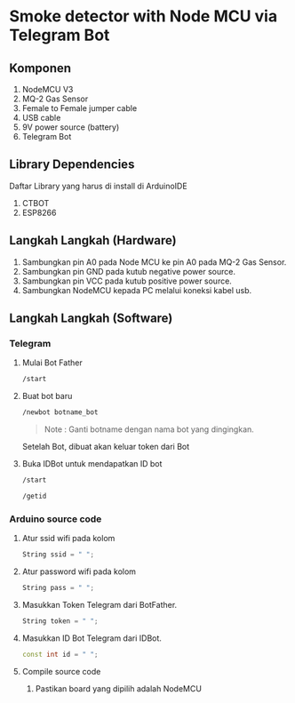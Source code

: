 # Smoke detector with Node MCU via Telegram Bot

## Komponen
1. NodeMCU V3
2. MQ-2 Gas Sensor
3. Female to Female jumper cable
4. USB cable
5. 9V power source (battery)
6. Telegram Bot

## Library Dependencies
Daftar Library yang harus di install di ArduinoIDE
1. CTBOT
2. ESP8266

## Langkah Langkah (Hardware)

1. Sambungkan pin A0 pada Node MCU ke pin A0 pada MQ-2 Gas Sensor.
2. Sambungkan pin GND pada kutub negative power source.
3. Sambungkan pin VCC pada kutub positive power source.
4. Sambungkan NodeMCU kepada PC melalui koneksi kabel usb.

## Langkah Langkah (Software)

### Telegram
1. Mulai Bot Father
    ``` bash
    /start
    ```
2. Buat bot baru
    ``` bash
    /newbot botname_bot
    ```
    > Note : Ganti botname dengan nama bot yang dingingkan.
    
    Setelah Bot, dibuat akan keluar token dari Bot
        
3. Buka IDBot untuk mendapatkan ID bot
    ``` bash
    /start
    ```
        
    ``` bash
    /getid
    ```
### Arduino source code
1. Atur ssid wifi pada kolom 
   ``` cpp
   String ssid = " ";
   ```
2. Atur password wifi pada kolom
    ``` cpp
    String pass = " ";
    ```
3. Masukkan Token Telegram dari BotFather.
    ``` cpp
    String token = " "; 
    ```
4. Masukkan ID Bot Telegram dari IDBot.
    ``` cpp
    const int id = " ";
    ```
    
5. Compile source code
    1. Pastikan board yang dipilih adalah NodeMCU
    
    
    
